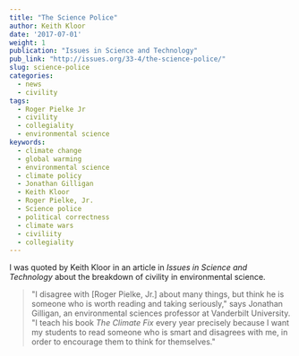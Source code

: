 ```yaml
---
title: "The Science Police"
author: Keith Kloor
date: '2017-07-01'
weight: 1
publication: "Issues in Science and Technology"
pub_link: "http://issues.org/33-4/the-science-police/"
slug: science-police
categories:
  - news
  - civility
tags:
  - Roger Pielke Jr
  - civility
  - collegiality
  - environmental science
keywords:
  - climate change
  - global warming
  - environmental science
  - climate policy
  - Jonathan Gilligan
  - Keith Kloor
  - Roger Pielke, Jr.
  - Science police
  - political correctness
  - climate wars
  - civiliity
  - collegiality
---
```


I was quoted by Keith Kloor in an article in _Issues in Science and Technology_
about the breakdown of civility in environmental science.

<!--more-->

> "I disagree with [Roger Pielke, Jr.] about many things, but think he is someone 
> who is worth reading and taking seriously," says Jonathan Gilligan, an 
> environmental sciences professor at Vanderbilt University. 
> "I teach his book _The Climate Fix_ every year precisely because I want my 
> students to read someone who is smart and disagrees with me, in order to encourage 
> them to think for themselves."
